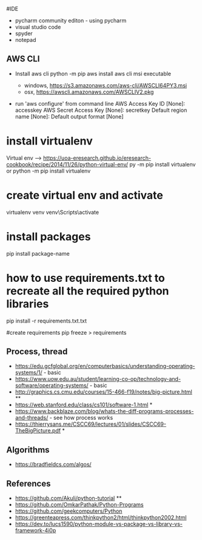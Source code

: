 #IDE
- pycharm community editon - using pycharm
- visual studio code
- spyder
- notepad

AWS CLI
------------------
- Install aws cli
  python -m pip aws
  install aws cli msi executable
  - windows, https://s3.amazonaws.com/aws-cli/AWSCLI64PY3.msi
  - osx, https://awscli.amazonaws.com/AWSCLIV2.pkg  
    

- run  'aws configure' from command line
AWS Access Key ID [None]: accesskey
AWS Secret Access Key [None]: secretkey
Default region name [None]: 
Default output format [None]


# install virtualenv
Virtual env --> https://uoa-eresearch.github.io/eresearch-cookbook/recipe/2014/11/26/python-virtual-env/
py -m pip install virtualenv
or
python -m pip install virtualenv

# create virtual env and activate
virtualenv venv
venv\Scripts\activate

# install packages
pip install package-name
# how to use requirements.txt to recreate all the required python libraries
pip install -r requirements.txt.txt

#create requirements
pip freeze > requirements

Process, thread
-----------------------
- https://edu.gcfglobal.org/en/computerbasics/understanding-operating-systems/1/ - basic
- https://www.uow.edu.au/student/learning-co-op/technology-and-software/operating-systems/ - basic
- http://graphics.cs.cmu.edu/courses/15-466-f19/notes/big-picture.html **
- https://web.stanford.edu/class/cs101/software-1.html *
- https://www.backblaze.com/blog/whats-the-diff-programs-processes-and-threads/ - see how process works
- https://thierrysans.me/CSCC69/lectures/01/slides/CSCC69-TheBigPicture.pdf *


Algorithms
---------------
- https://bradfieldcs.com/algos/

References
----------------------
- https://github.com/Akuli/python-tutorial **
- https://github.com/OmkarPathak/Python-Programs
- https://github.com/geekcomputers/Python
- https://greenteapress.com/thinkpython2/html/thinkpython2002.html
- https://dev.to/lucs1590/python-module-vs-package-vs-library-vs-framework-4i0p

